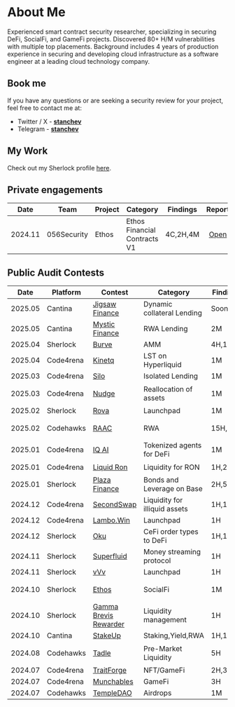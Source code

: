 # About Me

Experienced smart contract security researcher, specializing in securing DeFi, SocialFi, and GameFi projects. Discovered 80+ H/M vulnerabilities with multiple top placements. Background includes 4 years of production experience in securing and developing cloud infrastructure as a software engineer at a leading cloud technology company.

## Book me

If you have any questions or are seeking a security review for your project, feel free to contact me at:

- Twitter / X - [**stanchev**](https://twitter.com/stanchev_33)
- Telegram    - [**stanchev**](https://t.me/stanchev_33) 

## My Work

Check out my Sherlock profile [here](https://audits.sherlock.xyz/watson/stanchev).

## Private engagements

| Date    | Team        | Project                              | Category                                         	| Findings    | Report   	|
| ------- | -------	    | ------------------------------------ | ----------------------------------				 		      |      -      | :--:      |
| 2024.11 | 056Security | Ethos                                |  		Ethos Financial Contracts V1			            | 4C,2H,4M    | [Open](https://github.com/056Security/audits/blob/main/private/Ethos-security-review.pdf)	|

## Public Audit Contests

| Date | Platform | Contest                              		  | Category                          			| Findings 	| Rankings |
| - | - | ----| ------------------------------------ 		  | 	-		|   -   |
| 2025.05 | Cantina   	| [Jigsaw Finance]()                                                                    | Dynamic collateral Lending      | Soon    | |
| 2025.05 | Cantina   	| [Mystic Finance]()                                                                    | RWA Lending                     | 2M      | |
| 2025.04 | Sherlock   	| [Burve]()                                                                             | AMM                             | 4H,1M   | |
| 2025.04 | Code4rena   |	[Kinetq]()                                                                            | LST on Hyperliquid              | 1M      | |
| 2025.03 | Code4rena  	| [Silo]()                                      			                                  | Isolated Lending                | 1M      | |
| 2025.03 | Code4rena 	| [Nudge]()                                                                             | Reallocation of assets          | 1M      | Top 10 🏆 |
| 2025.02 | Sherlock  	| [Rova]()                                       			                                  | Launchpad                	      | 1M      | Top 3 🥉 |
| 2025.02 | Codehawks  	| [RAAC](https://raac.io/)             				                                          | RWA                             | 15H,12M	| Top 10 🏆 |
| 2025.01 | Code4rena 	| [IQ AI]()                                                                             | Tokenized agents for DeFi       | 1M      | Top 5 🏆 |
| 2025.01 | Code4rena  	| [Liquid Ron]()                                 			                                  | Liquidity for RON		            | 1H,2M   | Top 5 🏆 |
| 2025.01 | Sherlock  	| [Plaza Finance](https://audits.sherlock.xyz/contests/682)              				      | Bonds and Leverage on Base      | 2H,5M	  | |
| 2024.12 | Code4rena 	| [SecondSwap]()                                                                        | Liquidity for illiquid assets   | 1H,1M   | |
| 2024.12 | Code4rena  	| [Lambo.Win]()                                  			                                  | Launchpad			                	| 1H      | |
| 2024.12 | Sherlock  	| [Oku](https://audits.sherlock.xyz/contests/641)               					              | CeFi order types to DeFi        | 1H,1M	  | |
| 2024.11 | Sherlock  	| [Superfluid](https://audits.sherlock.xyz/contests/648?filter=questions)               | Money streaming protocol        | 1H      | Top 5 🏆 |
| 2024.11 | Sherlock   	| [vVv](https://audits.sherlock.xyz/contests/647)                                  			| Launchpad			        	        | 1H      | Top 1 🥇 |
| 2024.10 | Sherlock  	| [Ethos](https://x.com/ethos_network)                					                        | SocialFi 		                    | 1M      | Top 10 🏆 |
| 2024.10 | Sherlock  	| [Gamma Brevis Rewarder](https://audits.sherlock.xyz/contests/496)               			| Liquidity management		        | 1H  	  | Top 3 🥉 |
| 2024.10 | Cantina   	| [StakeUp]()                		                                                  			| Staking,Yield,RWA				        | 1H,1M	  | |
| 2024.08 | Codehawks  	| [Tadle](https://codehawks.cyfrin.io/c/2024-08-tadle)                					        | Pre-Market Liquidity 		        | 5H	    | Top 10 🏆 |
| 2024.07 | Code4rena  	| [TraitForge](https://code4rena.com/audits/2024-07-traitforge)                					| NFT/GameFi 							        | 2H,3M	  | |
| 2024.07 | Code4rena  	| [Munchables](https://code4rena.com/audits/2024-07-munchables)                					| GameFi					                | 3H		  | |
| 2024.07 | Codehawks  	| [TempleDAO](https://codehawks.cyfrin.io/c/2024-07-templegold)                					| Airdrops  						          | 1M		  | |


